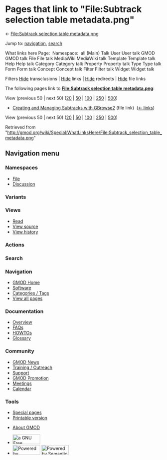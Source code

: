 <div id="mw-page-base" class="noprint">

</div>

<div id="mw-head-base" class="noprint">

</div>

<div id="content" class="mw-body" role="main">

<span id="top"></span>

<div id="mw-js-message" style="display:none;">

</div>



# <span dir="auto">Pages that link to "File:Subtrack selection table metadata.png"</span>

<div id="bodyContent">

<div id="contentSub">

← [File:Subtrack selection table
metadata.png](/wiki/File:Subtrack_selection_table_metadata.png "File:Subtrack selection table metadata.png")

</div>

<div id="jump-to-nav" class="mw-jump">

Jump to: [navigation](#mw-navigation), [search](#p-search)

</div>

<div id="mw-content-text">

What links here Page:  Namespace:  all (Main) Talk User User talk GMOD
GMOD talk File File talk MediaWiki MediaWiki talk Template Template talk
Help Help talk Category Category talk Property Property talk Type Type
talk Form Form talk Concept Concept talk Filter Filter talk Widget
Widget talk

Filters
[Hide](/mediawiki/index.php?title=Special:WhatLinksHere/File:Subtrack_selection_table_metadata.png&hidetrans=1 "Special:WhatLinksHere/File:Subtrack selection table metadata.png")
transclusions \|
[Hide](/mediawiki/index.php?title=Special:WhatLinksHere/File:Subtrack_selection_table_metadata.png&hidelinks=1 "Special:WhatLinksHere/File:Subtrack selection table metadata.png")
links \|
[Hide](/mediawiki/index.php?title=Special:WhatLinksHere/File:Subtrack_selection_table_metadata.png&hideredirs=1 "Special:WhatLinksHere/File:Subtrack selection table metadata.png")
redirects \|
[Hide](/mediawiki/index.php?title=Special:WhatLinksHere/File:Subtrack_selection_table_metadata.png&hideimages=1 "Special:WhatLinksHere/File:Subtrack selection table metadata.png")
file links

The following pages link to **[File:Subtrack selection table
metadata.png](/wiki/File:Subtrack_selection_table_metadata.png "File:Subtrack selection table metadata.png")**:

View (previous 50 \| next 50)
([20](/mediawiki/index.php?title=Special:WhatLinksHere/File:Subtrack_selection_table_metadata.png&limit=20 "Special:WhatLinksHere/File:Subtrack selection table metadata.png")
\|
[50](/mediawiki/index.php?title=Special:WhatLinksHere/File:Subtrack_selection_table_metadata.png&limit=50 "Special:WhatLinksHere/File:Subtrack selection table metadata.png")
\|
[100](/mediawiki/index.php?title=Special:WhatLinksHere/File:Subtrack_selection_table_metadata.png&limit=100 "Special:WhatLinksHere/File:Subtrack selection table metadata.png")
\|
[250](/mediawiki/index.php?title=Special:WhatLinksHere/File:Subtrack_selection_table_metadata.png&limit=250 "Special:WhatLinksHere/File:Subtrack selection table metadata.png")
\|
[500](/mediawiki/index.php?title=Special:WhatLinksHere/File:Subtrack_selection_table_metadata.png&limit=500 "Special:WhatLinksHere/File:Subtrack selection table metadata.png"))

- [Creating and Managing Subtracks with
  GBrowse2](/wiki/Creating_and_Managing_Subtracks_with_GBrowse2 "Creating and Managing Subtracks with GBrowse2")
  (file link) ‎ <span class="mw-whatlinkshere-tools">([←
  links](/mediawiki/index.php?title=Special:WhatLinksHere&target=Creating+and+Managing+Subtracks+with+GBrowse2 "Special:WhatLinksHere"))</span>

View (previous 50 \| next 50)
([20](/mediawiki/index.php?title=Special:WhatLinksHere/File:Subtrack_selection_table_metadata.png&limit=20 "Special:WhatLinksHere/File:Subtrack selection table metadata.png")
\|
[50](/mediawiki/index.php?title=Special:WhatLinksHere/File:Subtrack_selection_table_metadata.png&limit=50 "Special:WhatLinksHere/File:Subtrack selection table metadata.png")
\|
[100](/mediawiki/index.php?title=Special:WhatLinksHere/File:Subtrack_selection_table_metadata.png&limit=100 "Special:WhatLinksHere/File:Subtrack selection table metadata.png")
\|
[250](/mediawiki/index.php?title=Special:WhatLinksHere/File:Subtrack_selection_table_metadata.png&limit=250 "Special:WhatLinksHere/File:Subtrack selection table metadata.png")
\|
[500](/mediawiki/index.php?title=Special:WhatLinksHere/File:Subtrack_selection_table_metadata.png&limit=500 "Special:WhatLinksHere/File:Subtrack selection table metadata.png"))

</div>

<div class="printfooter">

Retrieved from
"<http://gmod.org/wiki/Special:WhatLinksHere/File:Subtrack_selection_table_metadata.png>"

</div>

<div id="catlinks" class="catlinks catlinks-allhidden">

</div>

<div class="visualClear">

</div>

</div>

</div>

<div id="mw-navigation">

## Navigation menu

<div id="mw-head">



<div id="left-navigation">

<div id="p-namespaces" class="vectorTabs" role="navigation"
aria-labelledby="p-namespaces-label">

### Namespaces

- <span id="ca-nstab-image"><a href="/wiki/File:Subtrack_selection_table_metadata.png" accesskey="c"
  title="View the file page [c]">File</a></span>
- <span id="ca-talk"><a
  href="/mediawiki/index.php?title=File_talk:Subtrack_selection_table_metadata.png&amp;action=edit&amp;redlink=1"
  accesskey="t"
  title="Discussion about the content page [t]">Discussion</a></span>

</div>

<div id="p-variants" class="vectorMenu emptyPortlet" role="navigation"
aria-labelledby="p-variants-label">

### 

### Variants[](#)

<div class="menu">

</div>

</div>

</div>

<div id="right-navigation">

<div id="p-views" class="vectorTabs" role="navigation"
aria-labelledby="p-views-label">

### Views

- <span id="ca-view">[Read](/wiki/File:Subtrack_selection_table_metadata.png)</span>
- <span id="ca-viewsource"><a
  href="/mediawiki/index.php?title=File:Subtrack_selection_table_metadata.png&amp;action=edit"
  accesskey="e" title="This page is protected.
  You can view its source [e]">View source</a></span>
- <span id="ca-history"><a
  href="/mediawiki/index.php?title=File:Subtrack_selection_table_metadata.png&amp;action=history"
  accesskey="h" title="Past revisions of this page [h]">View history</a></span>

</div>

<div id="p-cactions" class="vectorMenu emptyPortlet" role="navigation"
aria-labelledby="p-cactions-label">

### Actions[](#)

<div class="menu">

</div>

</div>

<div id="p-search" role="search">

### Search

<div id="simpleSearch">

</div>

</div>

</div>

</div>

<div id="mw-panel">

<div id="p-logo" role="banner">

<a href="/wiki/Main_Page"
style="background-image: url(http://gmod.org/images/GMOD-cogs.png);"
title="Visit the main page"></a>

</div>

<div id="p-Navigation" class="portal" role="navigation"
aria-labelledby="p-Navigation-label">

### Navigation

<div class="body">

- <span id="n-GMOD-Home">[GMOD Home](/wiki/Main_Page)</span>
- <span id="n-Software">[Software](/wiki/GMOD_Components)</span>
- <span id="n-Categories-.2F-Tags">[Categories /
  Tags](/wiki/Categories)</span>
- <span id="n-View-all-pages">[View all
  pages](/wiki/Special:AllPages)</span>

</div>

</div>

<div id="p-Documentation" class="portal" role="navigation"
aria-labelledby="p-Documentation-label">

### Documentation

<div class="body">

- <span id="n-Overview">[Overview](/wiki/Overview)</span>
- <span id="n-FAQs">[FAQs](/wiki/Category:FAQ)</span>
- <span id="n-HOWTOs">[HOWTOs](/wiki/Category:HOWTO)</span>
- <span id="n-Glossary">[Glossary](/wiki/Glossary)</span>

</div>

</div>

<div id="p-Community" class="portal" role="navigation"
aria-labelledby="p-Community-label">

### Community

<div class="body">

- <span id="n-GMOD-News">[GMOD News](/wiki/GMOD_News)</span>
- <span id="n-Training-.2F-Outreach">[Training /
  Outreach](/wiki/Training_and_Outreach)</span>
- <span id="n-Support">[Support](/wiki/Support)</span>
- <span id="n-GMOD-Promotion">[GMOD
  Promotion](/wiki/GMOD_Promotion)</span>
- <span id="n-Meetings">[Meetings](/wiki/Meetings)</span>
- <span id="n-Calendar">[Calendar](/wiki/Calendar)</span>

</div>

</div>

<div id="p-tb" class="portal" role="navigation"
aria-labelledby="p-tb-label">

### Tools

<div class="body">

- <span id="t-specialpages"><a href="/wiki/Special:SpecialPages" accesskey="q"
  title="A list of all special pages [q]">Special pages</a></span>
- <span id="t-print"><a
  href="/mediawiki/index.php?title=Special:WhatLinksHere/File:Subtrack_selection_table_metadata.png&amp;printable=yes"
  rel="alternate" accesskey="p"
  title="Printable version of this page [p]">Printable version</a></span>

</div>

</div>

</div>

</div>

<div id="footer" role="contentinfo">

- <span id="footer-places-about">[About
  GMOD](/wiki/GMOD:About "GMOD:About")</span>

<!-- -->

- <span id="footer-copyrightico">[<img src="http://www.gnu.org/graphics/gfdl-logo-small.png" width="88"
  height="31" alt="a GNU Free Documentation License" />](http://www.gnu.org/licenses/fdl-1.3.html)</span>
- <span id="footer-poweredbyico">[<img src="/mediawiki/skins/common/images/poweredby_mediawiki_88x31.png"
  width="88" height="31" alt="Powered by MediaWiki" />](//www.mediawiki.org/)
  [<img
  src="/mediawiki/extensions/SemanticMediaWiki/includes/../resources/images/smw_button.png"
  width="88" height="31" alt="Powered by Semantic MediaWiki" />](https://www.semantic-mediawiki.org/wiki/Semantic_MediaWiki)</span>

<div style="clear:both">

</div>

</div>
